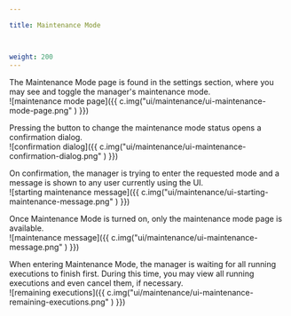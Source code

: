 ```yaml
---

title: Maintenance Mode



weight: 200
---
```


The Maintenance Mode page is found in the settings section, where you may see and toggle the manager's maintenance mode.<br/>
![maintenance mode page]({{ c.img("ui/maintenance/ui-maintenance-mode-page.png" ) }})


Pressing the button to change the maintenance mode status opens a confirmation dialog.<br/>
![confirmation dialog]({{ c.img("ui/maintenance/ui-maintenance-confirmation-dialog.png" ) }})


On confirmation, the manager is trying to enter the requested mode and a message is shown to any user currently using the UI.<br/>
![starting maintenance message]({{ c.img("ui/maintenance/ui-starting-maintenance-message.png" ) }})


Once Maintenance Mode is turned on, only the maintenance mode page is available.<br/>
![maintenance message]({{ c.img("ui/maintenance/ui-maintenance-message.png" ) }})


When entering Maintenance Mode, the manager is waiting for all running executions to finish first.
During this time, you may view all running executions and even cancel them, if necessary.<br/>
![remaining executions]({{ c.img("ui/maintenance/ui-maintenance-remaining-executions.png" ) }})